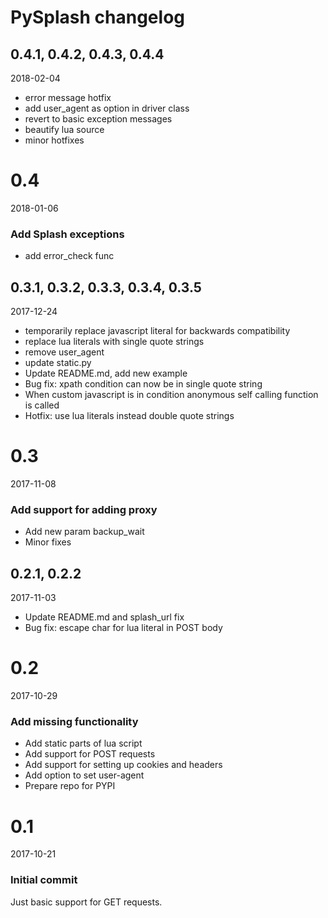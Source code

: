 # PySplash changelog

## 0.4.1, 0.4.2, 0.4.3, 0.4.4

2018-02-04

- error message hotfix
- add user_agent as option in driver class
- revert to basic exception messages
- beautify lua source
- minor hotfixes

# 0.4

2018-01-06

### Add Splash exceptions

- add error_check func

## 0.3.1, 0.3.2, 0.3.3, 0.3.4, 0.3.5

2017-12-24
- temporarily replace javascript literal for backwards compatibility
- replace lua literals with single quote strings
- remove user_agent
- update static.py
- Update README.md, add new example
- Bug fix: xpath condition can now be in single quote string
- When custom javascript is in condition anonymous self calling function is called
- Hotfix: use lua literals instead double quote strings

# 0.3

2017-11-08

### Add support for adding proxy

- Add new param backup_wait
- Minor fixes

## 0.2.1, 0.2.2

2017-11-03

- Update README.md and splash_url fix
- Bug fix: escape char for lua literal in POST body

# 0.2

2017-10-29

### Add missing functionality

- Add static parts of lua script
- Add support for POST requests
- Add support for setting up cookies and headers
- Add option to set user-agent
- Prepare repo for PYPI

# 0.1

2017-10-21

### Initial commit

Just basic support for GET requests.